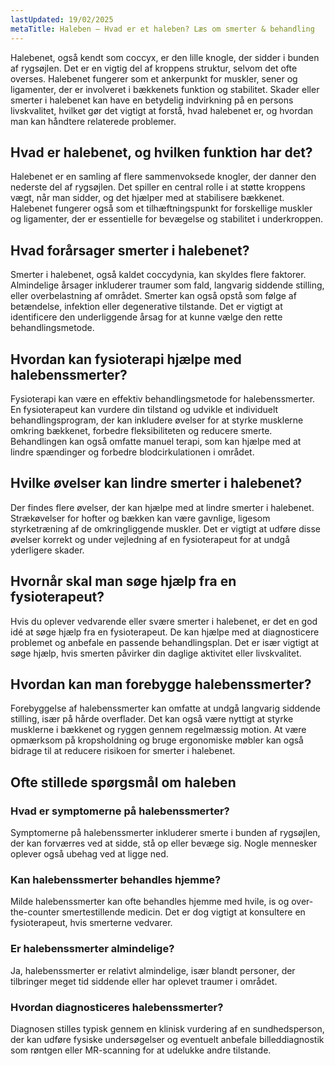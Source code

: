```yaml
---
lastUpdated: 19/02/2025
metaTitle: Haleben – Hvad er et haleben? Læs om smerter & behandling
---
```


Halebenet, også kendt som coccyx, er den lille knogle, der sidder i bunden af rygsøjlen. Det er en vigtig del af kroppens struktur, selvom det ofte overses. Halebenet fungerer som et ankerpunkt for muskler, sener og ligamenter, der er involveret i bækkenets funktion og stabilitet. Skader eller smerter i halebenet kan have en betydelig indvirkning på en persons livskvalitet, hvilket gør det vigtigt at forstå, hvad halebenet er, og hvordan man kan håndtere relaterede problemer.

## Hvad er halebenet, og hvilken funktion har det?

Halebenet er en samling af flere sammenvoksede knogler, der danner den nederste del af rygsøjlen. Det spiller en central rolle i at støtte kroppens vægt, når man sidder, og det hjælper med at stabilisere bækkenet. Halebenet fungerer også som et tilhæftningspunkt for forskellige muskler og ligamenter, der er essentielle for bevægelse og stabilitet i underkroppen.

## Hvad forårsager smerter i halebenet?

Smerter i halebenet, også kaldet coccydynia, kan skyldes flere faktorer. Almindelige årsager inkluderer traumer som fald, langvarig siddende stilling, eller overbelastning af området. Smerter kan også opstå som følge af betændelse, infektion eller degenerative tilstande. Det er vigtigt at identificere den underliggende årsag for at kunne vælge den rette behandlingsmetode.

## Hvordan kan fysioterapi hjælpe med halebenssmerter?

Fysioterapi kan være en effektiv behandlingsmetode for halebenssmerter. En fysioterapeut kan vurdere din tilstand og udvikle et individuelt behandlingsprogram, der kan inkludere øvelser for at styrke musklerne omkring bækkenet, forbedre fleksibiliteten og reducere smerte. Behandlingen kan også omfatte manuel terapi, som kan hjælpe med at lindre spændinger og forbedre blodcirkulationen i området.

## Hvilke øvelser kan lindre smerter i halebenet?

Der findes flere øvelser, der kan hjælpe med at lindre smerter i halebenet. Strækøvelser for hofter og bækken kan være gavnlige, ligesom styrketræning af de omkringliggende muskler. Det er vigtigt at udføre disse øvelser korrekt og under vejledning af en fysioterapeut for at undgå yderligere skader.

## Hvornår skal man søge hjælp fra en fysioterapeut?

Hvis du oplever vedvarende eller svære smerter i halebenet, er det en god idé at søge hjælp fra en fysioterapeut. De kan hjælpe med at diagnosticere problemet og anbefale en passende behandlingsplan. Det er især vigtigt at søge hjælp, hvis smerten påvirker din daglige aktivitet eller livskvalitet.

## Hvordan kan man forebygge halebenssmerter?

Forebyggelse af halebenssmerter kan omfatte at undgå langvarig siddende stilling, især på hårde overflader. Det kan også være nyttigt at styrke musklerne i bækkenet og ryggen gennem regelmæssig motion. At være opmærksom på kropsholdning og bruge ergonomiske møbler kan også bidrage til at reducere risikoen for smerter i halebenet.

## Ofte stillede spørgsmål om haleben

### Hvad er symptomerne på halebenssmerter?

Symptomerne på halebenssmerter inkluderer smerte i bunden af rygsøjlen, der kan forværres ved at sidde, stå op eller bevæge sig. Nogle mennesker oplever også ubehag ved at ligge ned.

### Kan halebenssmerter behandles hjemme?

Milde halebenssmerter kan ofte behandles hjemme med hvile, is og over-the-counter smertestillende medicin. Det er dog vigtigt at konsultere en fysioterapeut, hvis smerterne vedvarer.

### Er halebenssmerter almindelige?

Ja, halebenssmerter er relativt almindelige, især blandt personer, der tilbringer meget tid siddende eller har oplevet traumer i området.

### Hvordan diagnosticeres halebenssmerter?

Diagnosen stilles typisk gennem en klinisk vurdering af en sundhedsperson, der kan udføre fysiske undersøgelser og eventuelt anbefale billeddiagnostik som røntgen eller MR-scanning for at udelukke andre tilstande.
